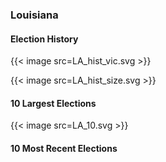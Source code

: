### Louisiana

#### Election History
{{< image src=LA_hist_vic.svg >}}

{{< image src=LA_hist_size.svg >}}

#### 10 Largest Elections
{{< image src=LA_10.svg >}}

#### 10 Most Recent Elections

